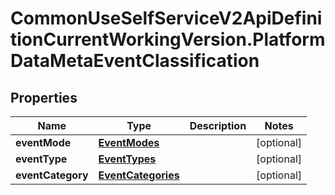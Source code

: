 # CommonUseSelfServiceV2ApiDefinitionCurrentWorkingVersion.PlatformDataMetaEventClassification

## Properties
Name | Type | Description | Notes
------------ | ------------- | ------------- | -------------
**eventMode** | [**EventModes**](EventModes.md) |  | [optional] 
**eventType** | [**EventTypes**](EventTypes.md) |  | [optional] 
**eventCategory** | [**EventCategories**](EventCategories.md) |  | [optional] 
